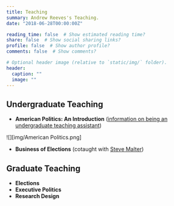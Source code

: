 ```yaml
---
title: Teaching
summary: Andrew Reeves's Teaching.
date: "2018-06-28T00:00:00Z"

reading_time: false  # Show estimated reading time?
share: false  # Show social sharing links?
profile: false  # Show author profile?
comments: false  # Show comments?

# Optional header image (relative to `static/img/` folder).
header:
  caption: ""
  image: ""
---
```

## Undergraduate Teaching
* **American Politics: An Introduction** ([information on being an undergraduate teaching assistant](https://docs.google.com/document/d/15RkBHP6ooHUURGGba5KgPowR6Fi0WujL5wDgGepl4Og/))  

![][img/American Politics.png]

* **Business of Elections** (cotaught with [Steve Malter](https://olinwustl.campusgroups.com/bsba/contact-us/))

## Graduate Teaching
* **Elections**
* **Executive Politics**
* **Research Design**
